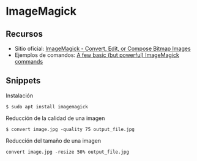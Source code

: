 # ImageMagick

## Recursos
* Sitio oficial: [ImageMagick - Convert, Edit, or Compose Bitmap Images](https://imagemagick.org/)
* Ejemplos de comandos: [A few basic (but powerful) ImageMagick commands](https://medium.com/@contactsunny/a-few-basic-but-powerful-imagemagick-commands-b5809b0a1076)

## Snippets
Instalación
```terminal
$ sudo apt install imagemagick
```

Reducción de la calidad de una imagen
```terminal
$ convert image.jpg -quality 75 output_file.jpg
```

Reducción del tamaño de una imagen
```terminal
convert image.jpg -resize 50% output_file.jpg
```
